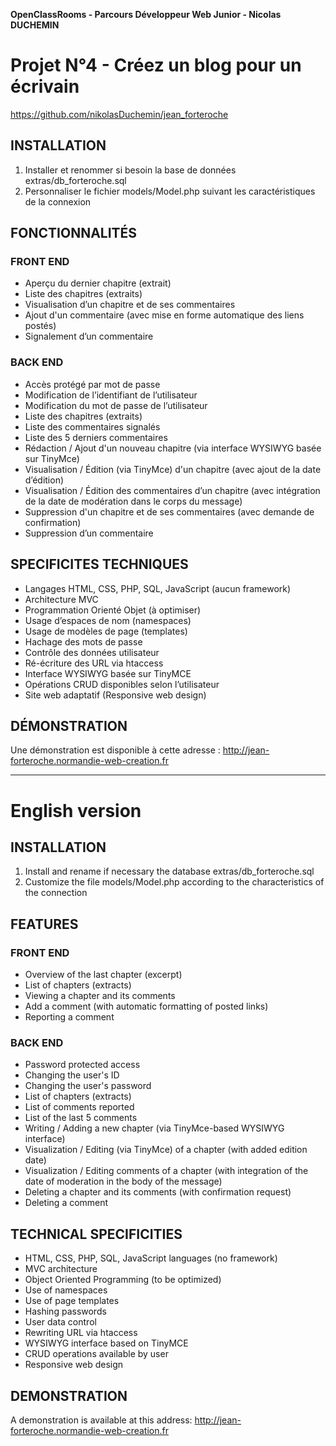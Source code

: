 **OpenClassRooms - Parcours Développeur Web Junior - Nicolas DUCHEMIN**  

Projet N°4 - Créez un blog pour un écrivain
===========================================

https://github.com/nikolasDuchemin/jean_forteroche  

INSTALLATION
------------

1. Installer et renommer si besoin la base de données extras/db_forteroche.sql  
1. Personnaliser le fichier models/Model.php suivant les caractéristiques de la connexion  

FONCTIONNALITÉS
---------------

### FRONT END
* Aperçu du dernier chapitre (extrait)  
* Liste des chapitres (extraits)  
* Visualisation d’un chapitre et de ses commentaires  
* Ajout d'un commentaire (avec mise en forme automatique des liens postés)  
* Signalement d’un commentaire  

### BACK END  
* Accès protégé par mot de passe  
* Modification de l’identifiant de l’utilisateur  
* Modification du mot de passe de l’utilisateur  
* Liste des chapitres (extraits)  
* Liste des commentaires signalés  
* Liste des 5 derniers commentaires  
* Rédaction / Ajout d'un nouveau chapitre (via interface WYSIWYG basée sur TinyMce)  
* Visualisation / Édition (via TinyMce) d'un chapitre (avec ajout de la date d’édition)  
* Visualisation / Édition des commentaires d’un chapitre (avec intégration de la date de modération dans le corps du message)  
* Suppression d'un chapitre et de ses commentaires (avec demande de confirmation)  
* Suppression d’un commentaire  

SPECIFICITES TECHNIQUES
-----------------------

* Langages HTML, CSS, PHP, SQL, JavaScript (aucun framework)  
* Architecture MVC  
* Programmation Orienté Objet (à optimiser)  
* Usage d’espaces de nom (namespaces)  
* Usage de modèles de page (templates)  
* Hachage des mots de passe  
* Contrôle des données utilisateur  
* Ré-écriture des URL via htaccess  
* Interface WYSIWYG basée sur TinyMCE  
* Opérations CRUD disponibles selon l’utilisateur  
* Site web adaptatif (Responsive web design)  

DÉMONSTRATION
-------------

Une démonstration est disponible à cette adresse : http://jean-forteroche.normandie-web-creation.fr  

<hr>  

English version 
===============

INSTALLATION
------------

1. Install and rename if necessary the database extras/db_forteroche.sql  
1. Customize the file models/Model.php according to the characteristics of the connection  

FEATURES
--------

### FRONT END  
* Overview of the last chapter (excerpt)  
* List of chapters (extracts)  
* Viewing a chapter and its comments  
* Add a comment (with automatic formatting of posted links)  
* Reporting a comment

### BACK END  
* Password protected access  
* Changing the user's ID  
* Changing the user's password  
* List of chapters (extracts)  
* List of comments reported  
* List of the last 5 comments  
* Writing / Adding a new chapter (via TinyMce-based WYSIWYG interface)  
* Visualization / Editing (via TinyMce) of a chapter (with added edition date)  
* Visualization / Editing comments of a chapter (with integration of the date of moderation in the body of the message)  
* Deleting a chapter and its comments (with confirmation request)  
* Deleting a comment  

TECHNICAL SPECIFICITIES
-----------------------

* HTML, CSS, PHP, SQL, JavaScript languages (no framework)  
* MVC architecture  
* Object Oriented Programming (to be optimized)  
* Use of namespaces  
* Use of page templates  
* Hashing passwords  
* User data control  
* Rewriting URL via htaccess  
* WYSIWYG interface based on TinyMCE  
* CRUD operations available by user  
* Responsive web design  

DEMONSTRATION
-------------

A demonstration is available at this address: http://jean-forteroche.normandie-web-creation.fr  
